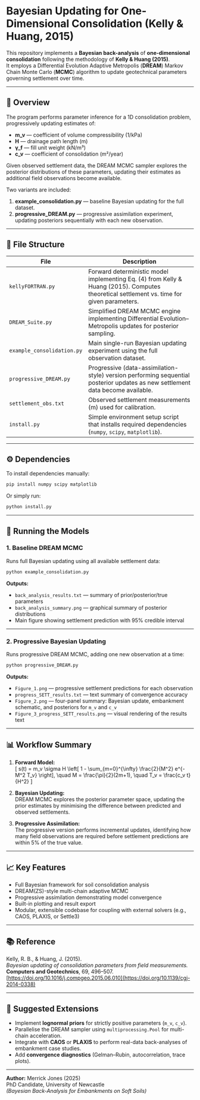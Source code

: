 <!-- Enable MathJax for LaTeX equation rendering -->
<script src="https://polyfill.io/v3/polyfill.min.js?features=es6"></script>
<script id="MathJax-script" async
  src="https://cdn.jsdelivr.net/npm/mathjax@3/es5/tex-mml-chtml.js">
</script>

# Bayesian Updating for One-Dimensional Consolidation (Kelly & Huang, 2015)

This repository implements a **Bayesian back-analysis** of **one-dimensional consolidation** following the methodology of **Kelly & Huang (2015)**.  
It employs a Differential Evolution Adaptive Metropolis (**DREAM**) Markov Chain Monte Carlo (**MCMC**) algorithm to update geotechnical parameters governing settlement over time.

---

## 🧩 Overview

The program performs parameter inference for a 1D consolidation problem, progressively updating estimates of:
- **m_v** — coefficient of volume compressibility (1/kPa)  
- **H** — drainage path length (m)  
- **γ_f** — fill unit weight (kN/m³)  
- **c_v** — coefficient of consolidation (m²/year)

Given observed settlement data, the DREAM MCMC sampler explores the posterior distributions of these parameters, updating their estimates as additional field observations become available.

Two variants are included:
1. **example_consolidation.py** — baseline Bayesian updating for the full dataset.  
2. **progressive_DREAM.py** — progressive assimilation experiment, updating posteriors sequentially with each new observation.

---

## 📁 File Structure

| File | Description |
|------|--------------|
| `kellyFORTRAN.py` | Forward deterministic model implementing Eq. (4) from Kelly & Huang (2015). Computes theoretical settlement vs. time for given parameters. |
| `DREAM_Suite.py` | Simplified DREAM MCMC engine implementing Differential Evolution–Metropolis updates for posterior sampling. |
| `example_consolidation.py` | Main single-run Bayesian updating experiment using the full observation dataset. |
| `progressive_DREAM.py` | Progressive (data-assimilation-style) version performing sequential posterior updates as new settlement data become available. |
| `settlement_obs.txt` | Observed settlement measurements (m) used for calibration. |
| `install.py` | Simple environment setup script that installs required dependencies (`numpy`, `scipy`, `matplotlib`). |

---

## ⚙️ Dependencies

To install dependencies manually:

```bash
pip install numpy scipy matplotlib
```

Or simply run:

```bash
python install.py
```

---

## 🚀 Running the Models

### 1. Baseline DREAM MCMC
Runs full Bayesian updating using all available settlement data:

```bash
python example_consolidation.py
```

**Outputs:**
- `back_analysis_results.txt` — summary of prior/posterior/true parameters  
- `back_analysis_summary.png` — graphical summary of posterior distributions  
- Main figure showing settlement prediction with 95% credible interval

---

### 2. Progressive Bayesian Updating
Runs progressive DREAM MCMC, adding one new observation at a time:

```bash
python progressive_DREAM.py
```

**Outputs:**
- `Figure_1.png` — progressive settlement predictions for each observation  
- `progress_SETT_results.txt` — text summary of convergence accuracy  
- `Figure_2.png` — four-panel summary: Bayesian update, embankment schematic, and posteriors for `m_v` and `c_v`  
- `Figure_3_progress_SETT_results.png` — visual rendering of the results text

---

## 📊 Workflow Summary

1. **Forward Model:**  
\[
s(t) = m_v \sigma H \left[ 1 - \sum_{m=0}^{\infty} \frac{2}{M^2} e^{-M^2 T_v} \right],
\quad M = \frac{\pi}{2}(2m+1), \quad T_v = \frac{c_v t}{H^2}
\]

2. **Bayesian Updating:**  
   DREAM MCMC explores the posterior parameter space, updating the prior estimates by minimising the difference between predicted and observed settlements.

3. **Progressive Assimilation:**  
   The progressive version performs incremental updates, identifying how many field observations are required before settlement predictions are within 5% of the true value.

---

## 📈 Key Features

- Full Bayesian framework for soil consolidation analysis  
- DREAM(ZS)-style multi-chain adaptive MCMC  
- Progressive assimilation demonstrating model convergence  
- Built-in plotting and result export  
- Modular, extensible codebase for coupling with external solvers (e.g., CAOS, PLAXIS, or Settle3)

---

## 📚 Reference

Kelly, R. B., & Huang, J. (2015).  
*Bayesian updating of consolidation parameters from field measurements.*  
**Computers and Geotechnics**, 69, 496–507.  
[https://doi.org/10.1016/j.compgeo.2015.06.010](https://doi.org/10.1139/cgj-2014-0338)

---

## 🧠 Suggested Extensions

- Implement **lognormal priors** for strictly positive parameters (`m_v`, `c_v`).  
- Parallelise the DREAM sampler using `multiprocessing.Pool` for multi-chain acceleration.  
- Integrate with **CAOS** or **PLAXIS** to perform real-data back-analyses of embankment case studies.  
- Add **convergence diagnostics** (Gelman–Rubin, autocorrelation, trace plots).

---

**Author:** Merrick Jones (2025)  
PhD Candidate, University of Newcastle  
*(Bayesian Back-Analysis for Embankments on Soft Soils)*
